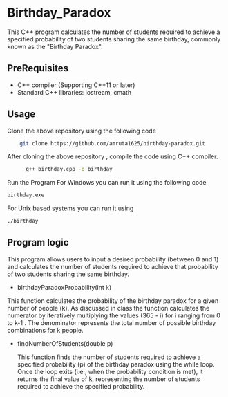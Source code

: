 # Birthday_Paradox
 This C++ program calculates the number of students required to achieve a specified probability of two students sharing the same birthday, commonly known as the "Birthday Paradox".
## PreRequisites
- C++ compiler (Supporting C++11 or later)
- Standard C++ libraries: iostream, cmath
## Usage
 Clone the above repository using the following code
 ```bash
     git clone https://github.com/amruta1625/birthday-paradox.git
```
After cloning the above repository , compile the code using C++ compiler.
```bash
      g++ birthday.cpp -o birthday
```
Run the Program
For Windows you can run it using the following code
```bash
birthday.exe
```
For Unix based systems you can run it using 
```bash
./birthday
```

## Program logic
This program allows users to input a desired probability (between 0 and 1) and calculates the number of students required to achieve that probability of two students sharing the same birthday.
*  birthdayParadoxProbability(int k)

  This function calculates the probability of the birthday paradox for a given number of people (k).
  As discussed in class the function calculates the numerator by iteratively multiplying the values (365 - i) for i ranging from 0 to k-1 .
  The denominator represents the total number of possible birthday combinations for k people.
* findNumberOfStudents(double p)

    This function finds the number of students required to achieve a specified probability (p) of the birthday paradox using the while loop.
  Once the loop exits (i.e., when the probability condition is met), it returns the final value of k, representing the number of students required to achieve 
  the specified probability.


